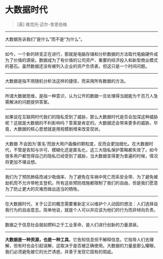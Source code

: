 # 大数据时代

> [英] 维克托·迈尔-舍恩伯格

---

大数据告诉我们“是什么”而不是“为什么”。

---

如今，一个新的转变正在进行，那就是电脑存储和分析数据的方法取代电脑硬件成为了价值的源泉。数据成为了有价值的公司资产、重要的经济投入和新型商业模式的基石。虽然数据还没有被列入企业的资产负债表，但这只是一个时间问题。

---

大数据是指不用随机分析法这样的捷径，而采用所有数据的方法。

---

所谓大数据思维，是指一种意识，认为公开的数据一旦处理得当就能为千百万人急需解决的问题提供答案。

---

如果说在互联网时代我们的隐私受到了威胁，那么大数据时代是否会加深这种威胁呢？这就是大数据的不利影响吗？答案是肯定的。大数据还会带来更多的威胁，毕竟，大数据的核心思想就是用规模剧增来改变现状。

---

大数据 不会因为'匿名'而放大用户画像的颗粒度，反而会更加细化。在大数据时代，不管是告知与许可、模糊化还是匿名化，这三大隐私保护策略都失效了。如今很多用户都觉得自己的隐私已经受到了威胁，当大数据变得更为普遍的时候，情况将更加不堪设想。

---

我们为了预防肺癌而减少吸烟率、为了避免在车祸中死亡而系安全带、为了避免被劫机而不允许带枪支登机，所有这些预防措施都限制了我们的自由，但是我们愿意为了防止更大的灾难而做出适当的牺牲。

---

在大数据时代，关于公正的概念需要重新定义以维护个人动因的想法：人们选择自我行为的自由意志。简单地说，就是个人可以并应该为他们的行为而非倾向负责。

---

数据之于信息社会就如燃料之于工业革命，是人们进行创新的力量源泉。

---

**大数据是一种资源，也是一种工具**。它告知信息但不解释信息。它指导人们去理解，但有时也会引起误解，这取决于是否被正确使用。大数据的力量是那么耀眼，我们必须避免被它的光芒诱惑，并善于发现它固有的瑕疵。
